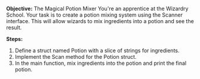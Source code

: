 **Objective:**
The Magical Potion Mixer
You're an apprentice at the Wizardry School. Your task is to create a potion mixing system using the Scanner interface. This will allow wizards to mix ingredients into a potion and see the result.

**Steps:**

1. Define a struct named Potion with a slice of strings for ingredients.
2. Implement the Scan method for the Potion struct.
3. In the main function, mix ingredients into the potion and print the final potion.